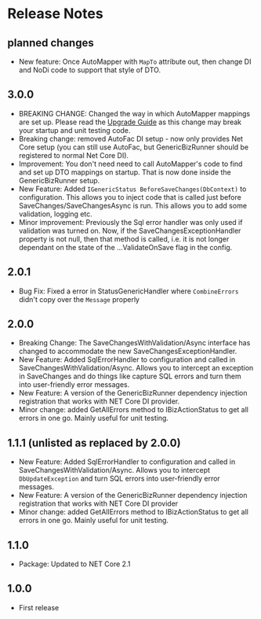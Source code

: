 # Release Notes

## planned changes

- New feature: Once AutoMapper with `MapTo` attribute out, then change DI and NoDi code to support that style of DTO.

## 3.0.0

- BREAKING CHANGE: Changed the way in which AutoMapper mappings are set up. Please read the [Upgrade Guide]() as this change may break your startup and unit testing code.
- Breaking change: removed AutoFac DI setup - now only provides Net Core setup (you can still use AutoFac, but GenericBizRunner should be registered to normal Net Core DI).
- Improvement: You don't need need to call AutoMapper's code to find and set up DTO mappings on startup. That is now done inside the GenericBizRunner setup.
- New Feature: Added `IGenericStatus BeforeSaveChanges(DbContext)` to configuration. This allows you to inject code that is called just before SaveChanges/SaveChangesAsync is run. This allows you to add some validation, logging etc.
- Minor improvement: Previously the Sql error handler was only used if validation was turned on. Now, if the SaveChangesExceptionHandler property is not null, then that method is called, i.e. it is not longer dependant on the state of the ...ValidateOnSave flag in the config. 

## 2.0.1

- Bug Fix: Fixed a error in StatusGenericHandler where `CombineErrors` didn't copy over the `Message` properly

## 2.0.0

- Breaking Change: The SaveChangesWithValidation/Async interface has changed to accommodate the new SaveChangesExceptionHandler.
- New Feature: Added SqlErrorHandler to configuration and called in SaveChangesWithValidation/Async. Allows you to intercept an exception in SaveChanges and do things like capture SQL errors and turn them into user-friendly error messages.
- New Feature: A version of the GenericBizRunner dependency injection registration that works with NET Core DI provider.
- Minor change: added GetAllErrors method to IBizActionStatus to get all errors in one go. Mainly useful for unit testing.

## 1.1.1 (unlisted as replaced by 2.0.0)

- New Feature: Added SqlErrorHandler to configuration and called in SaveChangesWithValidation/Async.
Allows you to intercept `DbUpdateException` and turn SQL errors into user-friendly error messages.
- New Feature: A version of the GenericBizRunner dependency injection registration that works with NET Core DI provider 
- Minor change: added GetAllErrors method to IBizActionStatus to get all errors in one go.
Mainly useful for unit testing. 

## 1.1.0

- Package: Updated to NET Core 2.1

## 1.0.0 

- First release